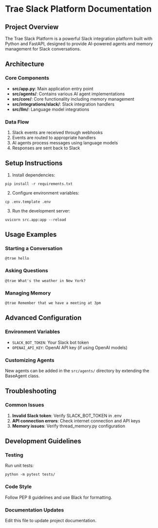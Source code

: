 # Trae Slack Platform Documentation

## Project Overview

The Trae Slack Platform is a powerful Slack integration platform built with Python and FastAPI, designed to provide AI-powered agents and memory management for Slack conversations.

## Architecture

### Core Components
- **src/app.py**: Main application entry point
- **src/agents/**: Contains various AI agent implementations
- **src/core/**: Core functionality including memory management
- **src/integrations/slack/**: Slack integration handlers
- **src/llm/**: Language model integrations

### Data Flow
1. Slack events are received through webhooks
2. Events are routed to appropriate handlers
3. AI agents process messages using language models
4. Responses are sent back to Slack

## Setup Instructions

1. Install dependencies:
```
pip install -r requirements.txt
```
2. Configure environment variables:
```
cp .env.template .env
```
3. Run the development server:
```
uvicorn src.app:app --reload
```

## Usage Examples

### Starting a Conversation
```
@trae hello
```

### Asking Questions
```
@trae What's the weather in New York?
```

### Managing Memory
```
@trae Remember that we have a meeting at 3pm
```

## Advanced Configuration

### Environment Variables
- `SLACK_BOT_TOKEN`: Your Slack bot token
- `OPENAI_API_KEY`: OpenAI API key (if using OpenAI models)

### Customizing Agents
New agents can be added in the `src/agents/` directory by extending the BaseAgent class.

## Troubleshooting

### Common Issues
1. **Invalid Slack token**: Verify SLACK_BOT_TOKEN in .env
2. **API connection errors**: Check internet connection and API keys
3. **Memory issues**: Verify thread_memory.py configuration

## Development Guidelines

### Testing
Run unit tests:
```
python -m pytest tests/
```

### Code Style
Follow PEP 8 guidelines and use Black for formatting.

### Documentation Updates
Edit this file to update project documentation.